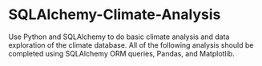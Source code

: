 # SQLAlchemy-Climate-Analysis
Use Python and SQLAlchemy to do basic climate analysis and data exploration of the climate database. All of the following analysis should be completed using SQLAlchemy ORM queries, Pandas, and Matplotlib.
